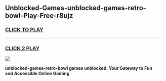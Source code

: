 
## Unblocked-Games-unblocked-games-retro-bowl-Play-Free-r8ujz
<h3>
<a href="https://premium76.site?title=unblocked-games-retro-bowl&ref=15A">CLICK TO PLAY</a></h3>
<hr>

<h3>
<a href="https://premium76.site?title=unblocked-games-retro-bowl&ref=15A">CLICK 2 PLAY</a>
  
</h3>

<a href="https://premium76.site?title=unblocked-games-retro-bowl&ref=15A"><img src="https://clearcache.store/games.png"></a>


**unblocked-games-retro-bowl games unblocked: Your Gateway to Fun and Accessible Online Gaming**
